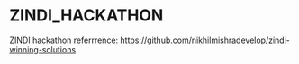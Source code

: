 # ZINDI_HACKATHON
ZINDI hackathon
referrrence: https://github.com/nikhilmishradevelop/zindi-winning-solutions

